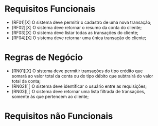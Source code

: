 # Requisitos Funcionais

- [RF01][X] O sistema deve permitir o cadastro de uma nova transação;
- [RF02][X] O sistema deve retornar o resumo da conta do cliente;
- [RF03][X] O sistema deve listar todas as transações do cliente;
- [RF04][X] O sistema deve retornar uma única transação do cliente;

# Regras de Negócio

- [RN01][X] O sistema deve permitir transações do tipo crédito que somará ao valor total da conta ou do tipo débito que subtrairá do valor total da conta;
- [RN02][ ] O sistema deve identificar o usuário entre as requisições;
- [RN03][ ] O sistema deve retornar uma lista filtrada de transações, somente às que pertencem ao cliente;

# Requisitos não Funcionais
